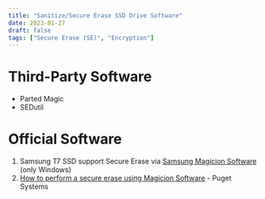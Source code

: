 ```yaml
---
title: "Sanitize/Secure Erase SSD Drive Software"
date: 2023-01-27
draft: false
tags: ["Secure Erase (SE)", "Encryption"]
---
```


# Third-Party Software

- Parted Magic
- SEDutil

# Official Software

1. Samsung T7 SSD support Secure Erase via [Samsung Magicion Software](https://semiconductor.samsung.com/consumer-storage/magician/) (only Windows)
2. [How to perform a secure erase using Magicion Software](https://www.pugetsystems.com/support/guides/samsung-secure-erase-949/) - Puget Systems
